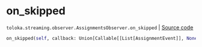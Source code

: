 # on_skipped
`toloka.streaming.observer.AssignmentsObserver.on_skipped` | [Source code](https://github.com/Toloka/toloka-kit/blob/v1.0.1/src/streaming/observer.py#L395)

```python
on_skipped(self, callback: Union[Callable[[List[AssignmentEvent]], None], Callable[[List[AssignmentEvent]], Awaitable[None]]])
```

